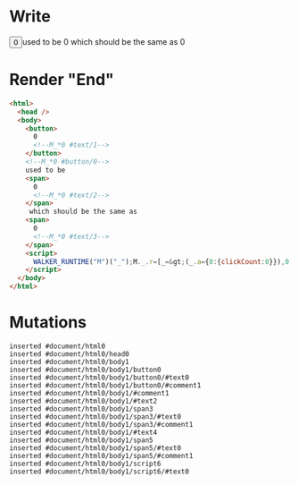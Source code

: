 # Write
  <button>0<!--M_*0 #text/1--></button><!--M_*0 #button/0-->used to be <span>0<!--M_*0 #text/2--></span> which should be the same as <span>0<!--M_*0 #text/3--></span><script>WALKER_RUNTIME("M")("_");M._.r=[_=>(_.a={0:{clickCount:0}}),0,"packages/translator-tags/src/__tests__/fixtures/nested-assignment-expression/template.marko_0_clickCount",0];M._.w()</script>


# Render "End"
```html
<html>
  <head />
  <body>
    <button>
      0
      <!--M_*0 #text/1-->
    </button>
    <!--M_*0 #button/0-->
    used to be 
    <span>
      0
      <!--M_*0 #text/2-->
    </span>
     which should be the same as 
    <span>
      0
      <!--M_*0 #text/3-->
    </span>
    <script>
      WALKER_RUNTIME("M")("_");M._.r=[_=&gt;(_.a={0:{clickCount:0}}),0,"packages/translator-tags/src/__tests__/fixtures/nested-assignment-expression/template.marko_0_clickCount",0];M._.w()
    </script>
  </body>
</html>
```

# Mutations
```
inserted #document/html0
inserted #document/html0/head0
inserted #document/html0/body1
inserted #document/html0/body1/button0
inserted #document/html0/body1/button0/#text0
inserted #document/html0/body1/button0/#comment1
inserted #document/html0/body1/#comment1
inserted #document/html0/body1/#text2
inserted #document/html0/body1/span3
inserted #document/html0/body1/span3/#text0
inserted #document/html0/body1/span3/#comment1
inserted #document/html0/body1/#text4
inserted #document/html0/body1/span5
inserted #document/html0/body1/span5/#text0
inserted #document/html0/body1/span5/#comment1
inserted #document/html0/body1/script6
inserted #document/html0/body1/script6/#text0
```